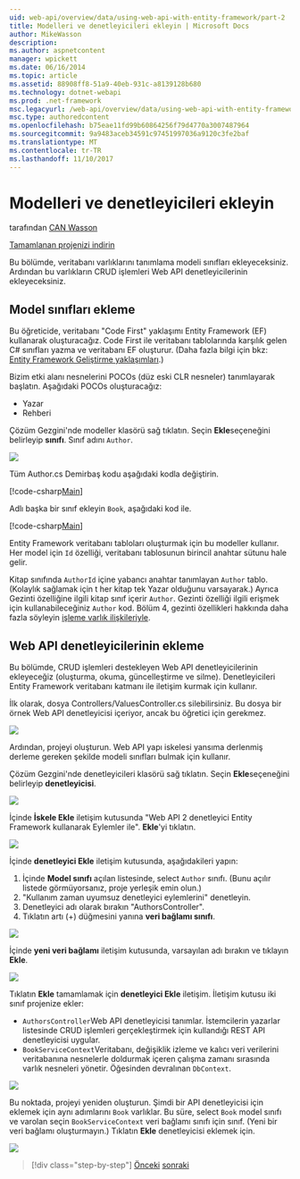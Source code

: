 ```yaml
---
uid: web-api/overview/data/using-web-api-with-entity-framework/part-2
title: Modelleri ve denetleyicileri ekleyin | Microsoft Docs
author: MikeWasson
description: 
ms.author: aspnetcontent
manager: wpickett
ms.date: 06/16/2014
ms.topic: article
ms.assetid: 88908ff8-51a9-40eb-931c-a8139128b680
ms.technology: dotnet-webapi
ms.prod: .net-framework
msc.legacyurl: /web-api/overview/data/using-web-api-with-entity-framework/part-2
msc.type: authoredcontent
ms.openlocfilehash: b75eae11fd99b60864256f79d4770a3007487964
ms.sourcegitcommit: 9a9483aceb34591c97451997036a9120c3fe2baf
ms.translationtype: MT
ms.contentlocale: tr-TR
ms.lasthandoff: 11/10/2017
---
```

<a name="add-models-and-controllers"></a>Modelleri ve denetleyicileri ekleyin
====================
tarafından [CAN Wasson](https://github.com/MikeWasson)

[Tamamlanan projenizi indirin](https://github.com/MikeWasson/BookService)

Bu bölümde, veritabanı varlıklarını tanımlama modeli sınıfları ekleyeceksiniz. Ardından bu varlıkların CRUD işlemleri Web API denetleyicilerinin ekleyeceksiniz.

## <a name="add-model-classes"></a>Model sınıfları ekleme

Bu öğreticide, veritabanı "Code First" yaklaşımı Entity Framework (EF) kullanarak oluşturacağız. Code First ile veritabanı tablolarında karşılık gelen C# sınıfları yazma ve veritabanı EF oluşturur. (Daha fazla bilgi için bkz: [Entity Framework Geliştirme yaklaşımları](https://msdn.microsoft.com/en-us/library/ms178359%28v=vs.110%29.aspx#dbfmfcf).)

Bizim etki alanı nesnelerini POCOs (düz eski CLR nesneler) tanımlayarak başlatın. Aşağıdaki POCOs oluşturacağız:

- Yazar
- Rehberi

Çözüm Gezgini'nde modeller klasörü sağ tıklatın. Seçin **Ekle**seçeneğini belirleyip **sınıfı**. Sınıf adını `Author`.

![](part-2/_static/image1.png)

Tüm Author.cs Demirbaş kodu aşağıdaki kodla değiştirin.

[!code-csharp[Main](part-2/samples/sample1.cs)]

Adlı başka bir sınıf ekleyin `Book`, aşağıdaki kod ile.

[!code-csharp[Main](part-2/samples/sample2.cs)]

Entity Framework veritabanı tabloları oluşturmak için bu modeller kullanır. Her model için `Id` özelliği, veritabanı tablosunun birincil anahtar sütunu hale gelir.

Kitap sınıfında `AuthorId` içine yabancı anahtar tanımlayan `Author` tablo. (Kolaylık sağlamak için t her kitap tek Yazar olduğunu varsayarak.) Ayrıca Gezinti özelliğine ilgili kitap sınıf içerir `Author`. Gezinti özelliği ilgili erişmek için kullanabileceğiniz `Author` kod. Bölüm 4, gezinti özellikleri hakkında daha fazla söyleyin [işleme varlık ilişkileriyle](part-4.md).

## <a name="add-web-api-controllers"></a>Web API denetleyicilerinin ekleme

Bu bölümde, CRUD işlemleri destekleyen Web API denetleyicilerinin ekleyeceğiz (oluşturma, okuma, güncelleştirme ve silme). Denetleyicileri Entity Framework veritabanı katmanı ile iletişim kurmak için kullanır.

İlk olarak, dosya Controllers/ValuesController.cs silebilirsiniz. Bu dosya bir örnek Web API denetleyicisi içeriyor, ancak bu öğretici için gerekmez.

![](part-2/_static/image2.png)

Ardından, projeyi oluşturun. Web API yapı iskelesi yansıma derlenmiş derleme gereken şekilde modeli sınıfları bulmak için kullanır.

Çözüm Gezgini'nde denetleyicileri klasörü sağ tıklatın. Seçin **Ekle**seçeneğini belirleyip **denetleyicisi**.

![](part-2/_static/image3.png)

İçinde **İskele Ekle** iletişim kutusunda "Web API 2 denetleyici Entity Framework kullanarak Eylemler ile". **Ekle**'yi tıklatın.

![](part-2/_static/image4.png)

İçinde **denetleyici Ekle** iletişim kutusunda, aşağıdakileri yapın:

1. İçinde **Model sınıfı** açılan listesinde, select `Author` sınıfı. (Bunu açılır listede görmüyorsanız, proje yerleşik emin olun.)
2. "Kullanım zaman uyumsuz denetleyici eylemlerini" denetleyin.
3. Denetleyici adı olarak bırakın &quot;AuthorsController&quot;.
4. Tıklatın artı (+) düğmesini yanına **veri bağlamı sınıfı**.

![](part-2/_static/image5.png)

İçinde **yeni veri bağlamı** iletişim kutusunda, varsayılan adı bırakın ve tıklayın **Ekle**.

![](part-2/_static/image6.png)

Tıklatın **Ekle** tamamlamak için **denetleyici Ekle** iletişim. İletişim kutusu iki sınıf projenize ekler:

- `AuthorsController`Web API denetleyicisi tanımlar. İstemcilerin yazarlar listesinde CRUD işlemleri gerçekleştirmek için kullandığı REST API denetleyicisi uygular.
- `BookServiceContext`Veritabanı, değişiklik izleme ve kalıcı veri verilerini veritabanına nesnelerle doldurmak içeren çalışma zamanı sırasında varlık nesneleri yönetir. Öğesinden devralınan `DbContext`.

![](part-2/_static/image7.png)

Bu noktada, projeyi yeniden oluşturun. Şimdi bir API denetleyicisi için eklemek için aynı adımlarını `Book` varlıklar. Bu süre, select `Book` model sınıfı ve varolan seçin `BookServiceContext` veri bağlamı sınıfı için sınıf. (Yeni bir veri bağlamı oluşturmayın.) Tıklatın **Ekle** denetleyicisi eklemek için.

![](part-2/_static/image8.png)

>[!div class="step-by-step"]
[Önceki](part-1.md)
[sonraki](part-3.md)
